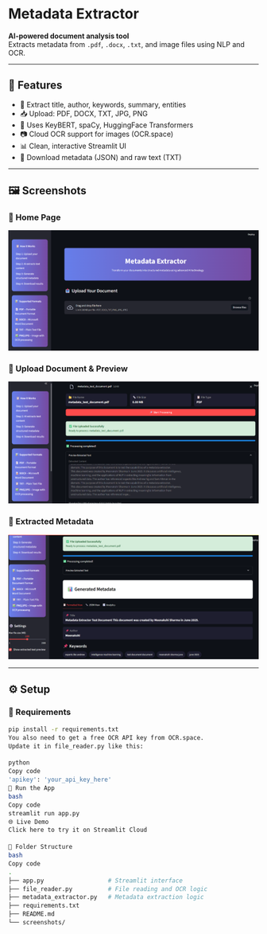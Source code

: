 #  Metadata Extractor

**AI-powered document analysis tool**  
Extracts metadata from `.pdf`, `.docx`, `.txt`, and image files using NLP and OCR.

---

## 🚀 Features

- 📝 Extract title, author, keywords, summary, entities
- 📥 Upload: PDF, DOCX, TXT, JPG, PNG
- 🧠 Uses KeyBERT, spaCy, HuggingFace Transformers
- 📷 Cloud OCR support for images (OCR.space)
- 📊 Clean, interactive Streamlit UI
- 📁 Download metadata (JSON) and raw text (TXT)

---

## 🖼️ Screenshots

### 🔹 Home Page
![home](screenshots/home.png)

### 🔹 Upload Document & Preview
![upload](screenshots/upload.png)

### 🔹 Extracted Metadata
![metadata](screenshots/metadata.png)

---

## ⚙️ Setup

### 🔧 Requirements

```bash
pip install -r requirements.txt
You also need to get a free OCR API key from OCR.space.
Update it in file_reader.py like this:

python
Copy code
'apikey': 'your_api_key_here'
🧪 Run the App
bash
Copy code
streamlit run app.py
🌐 Live Demo
Click here to try it on Streamlit Cloud

📁 Folder Structure
bash
Copy code
.
├── app.py                  # Streamlit interface
├── file_reader.py          # File reading and OCR logic
├── metadata_extractor.py   # Metadata extraction logic
├── requirements.txt
├── README.md
└── screenshots/   
